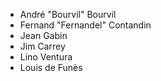 - André "Bourvil" Bourvil
- Fernand "Fernandel" Contandin
- Jean Gabin
- Jim Carrey
- Lino Ventura
- Louis de Funès
